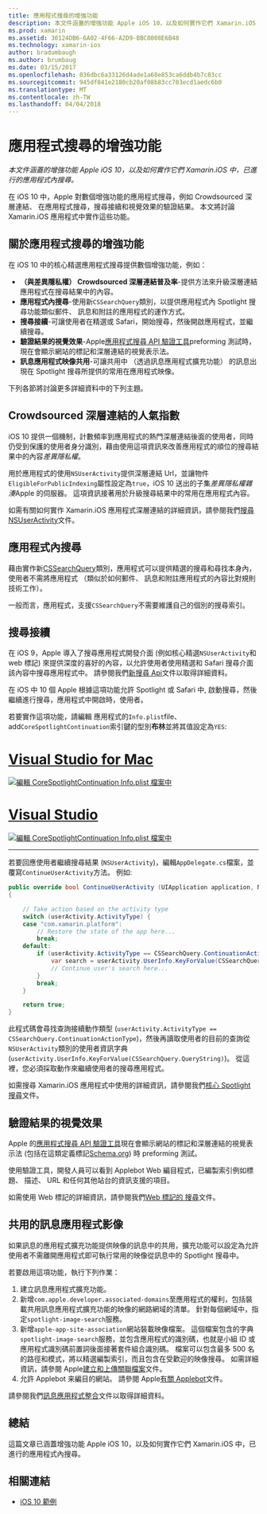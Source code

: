 ```yaml
---
title: 應用程式搜尋的增強功能
description: 本文件涵蓋的增強功能 Apple iOS 10，以及如何實作它們 Xamarin.iOS 中，已進行的應用程式內搜尋。
ms.prod: xamarin
ms.assetid: 30124DB6-6A02-4F66-A2D9-BBC8008E6B48
ms.technology: xamarin-ios
author: bradumbaugh
ms.author: brumbaug
ms.date: 03/15/2017
ms.openlocfilehash: 036dbc6a33126d4ade1a68e853ca6ddb4b7c83cc
ms.sourcegitcommit: 945df041e2180cb20af08b83cc703ecd1aedc6b0
ms.translationtype: MT
ms.contentlocale: zh-TW
ms.lasthandoff: 04/04/2018
---
```

# <a name="app-search-enhancements"></a>應用程式搜尋的增強功能

_本文件涵蓋的增強功能 Apple iOS 10，以及如何實作它們 Xamarin.iOS 中，已進行的應用程式內搜尋。_

在 iOS 10 中，Apple 對數個增強功能的應用程式搜尋，例如 Crowdsourced 深層連結、 在應用程式搜尋，搜尋接續和視覺效果的驗證結果。 本文將討論 Xamarin.iOS 應用程式中實作這些功能。

## <a name="about-app-search-enhancements"></a>關於應用程式搜尋的增強功能

在 iOS 10 中的核心精選應用程式搜尋提供數個增強功能，例如：

- **（與差異隱私權） Crowdsourced 深層連結普及率**-提供方法來升級深層連結應用程式在搜尋結果中的內容。
- **應用程式內搜尋**-使用新`CSSearchQuery`類別，以提供應用程式內 Spotlight 搜尋功能類似郵件、 訊息和附註的應用程式的運作方式。
- **搜尋接續**-可讓使用者在精選或 Safari，開始搜尋，然後開啟應用程式，並繼續搜尋。
- **驗證結果的視覺效果**-Apple[應用程式搜尋 API 驗證工具](https://search.developer.apple.com/appsearch-validation-tool)preforming 測試時，現在會顯示網站的標記和深層連結的視覺表示法。
- **訊息應用程式映像共用**-可讓共用中 （透過訊息應用程式擴充功能） 的訊息出現在 Spotlight 搜尋所提供的常用在應用程式映像。

下列各節將討論更多詳細資料中的下列主題。

## <a name="crowdsourced-deep-link-popularity"></a>Crowdsourced 深層連結的人氣指數

iOS 10 提供一個機制，計數頻率到應用程式的熱門深層連結後面的使用者，同時仍受到保護的使用者身分識別，藉由使用這項資訊來改善應用程式的順位的搜尋結果中的內容*差異隱私權*。

用於應用程式的使用`NSUserActivity`提供深層連結 Url，並讓物件`EligibleForPublicIndexing`屬性設定為`true`，iOS 10 送出的子集*差異隱私權雜湊*Apple 的伺服器。 這項資訊接著用於升級搜尋結果中的常用在應用程式內容。

如需有關如何實作 Xamarin.iOS 應用程式深層連結的詳細資訊，請參閱我們[搜尋 NSUserActivity](~/ios/platform/search/nsuseractivity.md)文件。

## <a name="in-app-searching"></a>應用程式內搜尋

藉由實作新[CSSearchQuery](https://developer.apple.com/reference/corespotlight/cssearchquery)類別，應用程式可以提供精選的搜尋和尋找本身內，使用者不需將應用程式 （類似於如何郵件、 訊息和附註應用程式的內容比對規則技術工作）。

一般而言，應用程式，支援`CSSearchQuery`不需要維護自己的個別的搜尋索引。 

## <a name="search-continuation"></a>搜尋接續

在 iOS 9，Apple 導入了搜尋應用程式開發介面 (例如核心精選`NSUserActivity`和 web 標記) 來提供深度的喜好的內容，以允許使用者使用精選和 Safari 搜尋介面該內容中搜尋應用程式中。 請參閱我們[新搜尋 Api](~/ios/platform/search/index.md)文件以取得詳細資料。

在 iOS 中 10 個 Apple 根據這項功能允許 Spotlight 或 Safari 中, 啟動搜尋，然後繼續進行搜尋，應用程式中開啟時，使用者。 

若要實作這項功能，請編輯 應用程式的`Info.plist`file、 add`CoreSpotlightContinuation`索引鍵的型別**布林**並將其值設定為`YES`:

# <a name="visual-studio-for-mactabvsmac"></a>[Visual Studio for Mac](#tab/vsmac)

[![](app-search-enhancements-images/search01.png "編輯 CoreSpotlightContinuation Info.plist 檔案中")](app-search-enhancements-images/search01.png#lightbox)

# <a name="visual-studiotabvswin"></a>[Visual Studio](#tab/vswin)

[![](app-search-enhancements-images/searchw01.png "編輯 CoreSpotlightContinuation Info.plist 檔案中")](app-search-enhancements-images/search01.png#lightbox)

-----

若要回應使用者繼續搜尋結果 (`NSUserActivity`)，編輯`AppDelegate.cs`檔案，並覆寫`ContinueUserActivity`方法。 例如: 

```csharp
public override bool ContinueUserActivity (UIApplication application, NSUserActivity userActivity, UIApplicationRestorationHandler completionHandler)
{

    // Take action based on the activity type
    switch (userActivity.ActivityType) {
    case "com.xamarin.platform":
        // Restore the state of the app here...
        break;
    default:
        if (userActivity.ActivityType == CSSearchQuery.ContinuationActionType) {
            var search = userActivity.UserInfo.KeyForValue(CSSearchQuery.QueryString);
            // Continue user's search here...
        }
        break;
    }

    return true;
}
```

此程式碼會尋找查詢接續動作類型 (`userActivity.ActivityType == CSSearchQuery.ContinuationActionType`)，然後再讀取使用者的目前的查詢從`NSUserActivity`類別的使用者資訊字典 (`userActivity.UserInfo.KeyForValue(CSSearchQuery.QueryString)`)。 從這裡，您必須採取動作來繼續使用者的搜尋應用程式。

如需搜尋 Xamarin.iOS 應用程式中使用的詳細資訊，請參閱我們[核心 Spotlight 搜尋](~/ios/platform/search/corespotlight.md)文件。

## <a name="visualization-of-validation-results"></a>驗證結果的視覺效果

Apple 的[應用程式搜尋 API 驗證工具](https://search.developer.apple.com/appsearch-validation-tool)現在會顯示網站的標記和深層連結的視覺表示法 (包括在這類定義標記[Schema.org](http://schema.org/)) 時 preforming 測試。

使用驗證工具，開發人員可以看到 Applebot Web 編目程式，已編製索引例如標題、 描述、 URL 和任何其他站台的資訊支援的項目。

如需使用 Web 標記的詳細資訊，請參閱我們[Web 標記的 搜尋](~/ios/platform/search/web-markup.md)文件。

## <a name="message-app-image-sharing"></a>共用的訊息應用程式影像

如果訊息的應用程式擴充功能提供映像的訊息中的共用，擴充功能可以設定為允許使用者不需離開應用程式即可執行常用的映像從訊息中的 Spotlight 搜尋中。

若要啟用這項功能，執行下列作業：

1. 建立訊息應用程式擴充功能。
2. 新增`com.apple.developer.associated-domains`至應用程式的權利，包括裝載共用訊息應用程式擴充功能的映像的網路網域的清單。 針對每個網域中，指定`spotlight-image-search`服務。
3. 新增`apple-app-site-association`網站裝載映像檔案。 這個檔案包含的字典`spotlight-image-search`服務，並包含應用程式的識別碼，也就是小組 ID 或應用程式識別碼前置詞後面接著套件組合識別碼。 檔案可以包含最多 500 名的路徑和模式，將以精選編製索引，而且包含在受歡迎的映像搜尋。 如需詳細資訊，請參閱 Apple[建立和上傳關聯檔案](https://developer.apple.com/library/prerelease/content/documentation/General/Conceptual/AppSearch/UniversalLinks.html#//apple_ref/doc/uid/TP40016308-CH12-SW4)文件。
4. 允許 Applebot 来編目的網站。 請參閱 Apple[有關 Applebot](https://support.apple.com/en-us/HT204683)文件。

請參閱我們[訊息應用程式整合](~/ios/platform/message-app-integration/index.md)文件以取得詳細資料。

## <a name="summary"></a>總結

這篇文章已涵蓋增強功能 Apple iOS 10，以及如何實作它們 Xamarin.iOS 中，已進行的應用程式內搜尋。



## <a name="related-links"></a>相關連結

- [iOS 10 範例](https://developer.xamarin.com/samples/ios/iOS10/)

